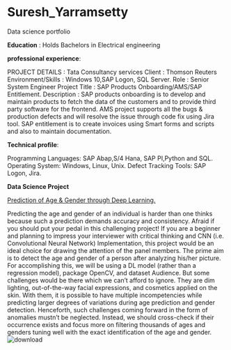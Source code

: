 # Suresh_Yarramsetty
Data science portfolio

**Education** :
Holds Bachelors in Electrical engineering

**professional experience**:

PROJECT DETAILS : Tata Consultancy services	
Client	        : Thomson Reuters
Environment/Skills : Windows 10,SAP Logon, SQL Server.
Role           :	Senior System Engineer
Project Title     :   SAP Products Onboarding/AMS/SAP Entitlement.
Description      :   SAP products onboarding is to develop and maintain products to fetch the data of the customers and to provide third party software for the frontend. AMS       project supports all the bugs & production defects and will resolve the issue through code fix using Jira tool. SAP entitlement is to create invoices using Smart forms and scripts and also to maintain documentation.

**Technical profile**:

Programming Languages: SAP Abap,S/4 Hana, SAP PI,Python and SQL.
Operating System: Windows, Linux, Unix.
Defect Tracking Tools: SAP Logon, Jira.

**Data Science Project**

[Prediction of Age & Gender through Deep Learning.](https://2039972919.github.io/Suresh_Yarramsetty/)


Predicting the age and gender of an individual is harder than one thinks because such a prediction demands accuracy and consistency. Afraid if you should put your pedal in this challenging project! If you are a beginner and planning to impress your interviewer with critical thinking and CNN (i.e. Convolutional Neural Network) Implementation, this project would be an ideal choice for drawing the attention of the panel members. The prime aim is to detect the age and gender of a person after analyzing his/her picture. For accomplishing this, we will be using a DL model (rather than a regression model), package OpenCV, and dataset Audience. But some challenges would be there which we can’t afford to ignore. They are dim lighting, out-of-the-way facial expressions, and cosmetics applied on the skin. With them, it is possible to have multiple incompetencies while predicting larger degrees of variations during age prediction and gender detection. Henceforth, such challenges coming forward in the form of anomalies mustn’t be neglected. Instead, we should cross-check if their occurrence exists and focus more on filtering thousands of ages and genders tuning well with the exact identification of the age and gender.
![download](https://user-images.githubusercontent.com/99628133/153796956-273ab03d-c9c0-4387-8e49-9ac490b61e3f.jpg)
